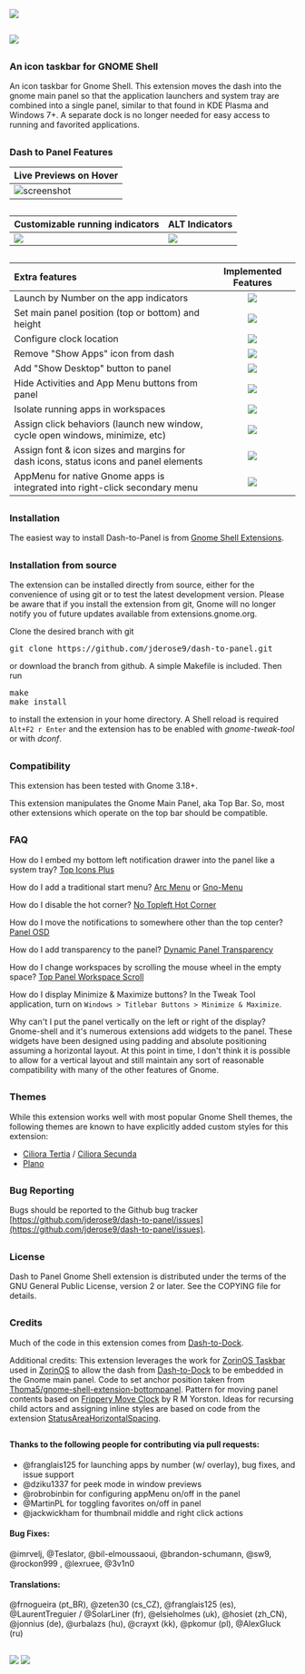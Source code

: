 ![](https://github.com/LinxGem33/Neon/blob/master/artwork/dash-to-panel-wide-banner-new.png?raw=true)
##
![](https://github.com/LinxGem33/Neon/blob/master/artwork/dtpam.png?raw=true)

## 
### An icon taskbar for GNOME Shell

An icon taskbar for Gnome Shell. This extension moves the dash into the gnome main panel so that the application launchers and system tray are combined into a single panel, similar to that found in KDE Plasma and Windows 7+. A separate dock is no longer needed for easy access to running and favorited applications.

## 
### Dash to Panel Features
 
|Live Previews on Hover|
|-----|
|![screenshot](https://github.com/LinxGem33/Neon/blob/master/artwork/previews.gif?raw=true)|

##

|Customizable running indicators|ALT Indicators|
|-----|-----|
|![](https://github.com/LinxGem33/Neon/blob/master/artwork/indicators.png?raw=true)|![](https://github.com/LinxGem33/Neon/blob/master/artwork/indicators4.png?raw=true)|

##

|Extra features|Implemented Features|
|:-----|:-----:|
|Launch by Number on the app indicators|![](https://github.com/LinxGem33/Neon/blob/master/artwork/done.svg.png?raw=true)|
|Set main panel position (top or bottom) and height|![](https://github.com/LinxGem33/Neon/blob/master/artwork/done.svg.png?raw=true)|
|Configure clock location|![](https://github.com/LinxGem33/Neon/blob/master/artwork/done.svg.png?raw=true)|
|Remove "Show Apps" icon from dash|![](https://github.com/LinxGem33/Neon/blob/master/artwork/done.svg.png?raw=true)|
|Add "Show Desktop" button to panel|![](https://github.com/LinxGem33/Neon/blob/master/artwork/done.svg.png?raw=true)|
|Hide Activities and App Menu buttons from panel|![](https://github.com/LinxGem33/Neon/blob/master/artwork/done.svg.png?raw=true)|
|Isolate running apps in workspaces|![](https://github.com/LinxGem33/Neon/blob/master/artwork/done.svg.png?raw=true)|
|Assign click behaviors (launch new window, cycle open windows, minimize, etc)|![](https://github.com/LinxGem33/Neon/blob/master/artwork/done.svg.png?raw=true)|
|Assign font & icon sizes and margins for dash icons, status icons and panel elements|![](https://github.com/LinxGem33/Neon/blob/master/artwork/done.svg.png?raw=true)|
|AppMenu for native Gnome apps is integrated into right-click secondary menu|![](https://github.com/LinxGem33/Neon/blob/master/artwork/done.svg.png?raw=true)|

##
### Installation

The easiest way to install Dash-to-Panel is from [Gnome Shell Extensions](https://extensions.gnome.org/extension/1160/dash-to-panel/).

## 
### Installation from source

The extension can be installed directly from source, either for the convenience of using git or to test the latest development version. Please be aware that if you install the extension from git, Gnome will no longer notify you of future updates available from extensions.gnome.org.

Clone the desired branch with git
<pre>git clone https://github.com/jderose9/dash-to-panel.git</pre>
or download the branch from github. A simple Makefile is included. Then run
<pre>make
make install
</pre>
to install the extension in your home directory. A Shell reload is required <code>Alt+F2 r Enter</code> and the extension has to be enabled  with *gnome-tweak-tool* or with *dconf*.

## 
### Compatibility

This extension has been tested with Gnome 3.18+.

This extension manipulates the Gnome Main Panel, aka Top Bar. So, most other extensions which operate on the top bar should be compatible.

## 
### FAQ

How do I embed my bottom left notification drawer into the panel like a system tray? [Top Icons Plus](https://extensions.gnome.org/extension/1031/topicons)

How do I add a traditional start menu? [Arc Menu](https://extensions.gnome.org/extension/1228/arc-menu/) or [Gno-Menu](https://extensions.gnome.org/extension/608/gnomenu/)

How do I disable the hot corner? [No Topleft Hot Corner](https://extensions.gnome.org/extension/118/no-topleft-hot-corner)

How do I move the notifications to somewhere other than the top center? [Panel OSD](https://extensions.gnome.org/extension/708/panel-osd)

How do I add transparency to the panel? [Dynamic Panel Transparency](https://extensions.gnome.org/extension/1011/dynamic-panel-transparency/)

How do I change workspaces by scrolling the mouse wheel in the empty space? [Top Panel Workspace Scroll](https://extensions.gnome.org/extension/701/top-panel-workspace-scroll/)

How do I display Minimize & Maximize buttons? In the Tweak Tool application, turn on `Windows > Titlebar Buttons > Minimize & Maximize`.

Why can't I put the panel vertically on the left or right of the display? Gnome-shell and it's numerous extensions add widgets to the panel. These widgets have been designed using padding and absolute positioning assuming a horizontal layout. At this point in time, I don't think it is possible to allow for a vertical layout and still maintain any sort of reasonable compatibility with many of the other features of Gnome.

## 
### Themes
While this extension works well with most popular Gnome Shell themes, the following themes are known to have explicitly added custom styles for this extension:
- [Ciliora Tertia](https://github.com/zagortenay333/ciliora-tertia-shell) / [Ciliora Secunda](https://github.com/zagortenay333/ciliora-secunda-shell)
- [Plano](https://github.com/lassekongo83/plano-theme)

## 
### Bug Reporting

Bugs should be reported to the Github bug tracker [https://github.com/jderose9/dash-to-panel/issues](https://github.com/jderose9/dash-to-panel/issues).

## 
### License
Dash to Panel Gnome Shell extension is distributed under the terms of the GNU General Public License,
version 2 or later. See the COPYING file for details.

## 
### Credits

Much of the code in this extension comes from [Dash-to-Dock](https://micheleg.github.io/dash-to-dock/index.html).

Additional credits: This extension leverages the work for [ZorinOS Taskbar](https://github.com/ZorinOS/zorin-taskbar) used in [ZorinOS](https://zorinos.com/) to allow the dash from [Dash-to-Dock](https://micheleg.github.io/dash-to-dock/index.html) to be embedded in the Gnome main panel.
Code to set anchor position taken from [Thoma5/gnome-shell-extension-bottompanel](https://github.com/Thoma5/gnome-shell-extension-bottompanel).
Pattern for moving panel contents based on [Frippery Move Clock](http://frippery.org/extensions/) by R M Yorston.
Ideas for recursing child actors and assigning inline styles are based on code from the extension [StatusAreaHorizontalSpacing](https://bitbucket.org/mathematicalcoffee/status-area-horizontal-spacing-gnome-shell-extension).
##

#### Thanks to the following people for contributing via pull requests:

- @franglais125 for launching apps by number (w/ overlay), bug fixes, and issue support
- @dziku1337 for peek mode in window previews
- @robrobinbin for configuring appMenu on/off in the panel
- @MartinPL for toggling favorites on/off in panel
- @jackwickham for thumbnail middle and right click actions

#### Bug Fixes: 
@imrvelj, @Teslator, @bil-elmoussaoui, @brandon-schumann, @sw9, @rockon999 , @lexruee, @3v1n0

#### Translations: 
@frnogueira (pt_BR), @zeten30 (cs_CZ), @franglais125 (es), @LaurentTreguier / @SolarLiner (fr), @elsieholmes (uk), @hosiet (zh\_CN), @jonnius (de), @urbalazs (hu), @crayxt (kk), @pkomur (pl), @AlexGluck (ru)
##
 ![](https://img.shields.io/badge/Language-JavaScript-yellow.svg) ![](https://img.shields.io/badge/Licence-GPL--2.0-blue.svg)
